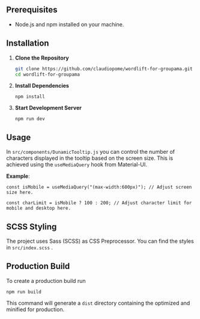 

## Prerequisites

- Node.js and npm installed on your machine.

## Installation

1. **Clone the Repository**

   ```sh
   git clone https://github.com/claudiopome/wordlift-for-groupama.git
   cd wordlift-for-groupama
   ```

2. **Install Dependencies**

   ```
   npm install
    ```
3. **Start Development Server**

   ```
   npm run dev
   ```

## Usage

In `src/components/DunamicTooltip.js` you can control the number of characters displayed in the tooltip based on the screen size. This is achieved using the `useMediaQuery` hook from Material-UI.

**Example**:

```
const isMobile = useMediaQuery("(max-width:600px)"); // Adjust screen size here.

const charLimit = isMobile ? 100 : 200; // Adjust character limit for mobile and desktop here.
```

## SCSS Styling

The project uses Sass (SCSS) as CSS Preprocessor. You can find the styles in `src/index.scss` .

## Production Build

To create a production build run 

```
npm run build
```
This command will generate a `dist` directory containing the optimized and minified for production.